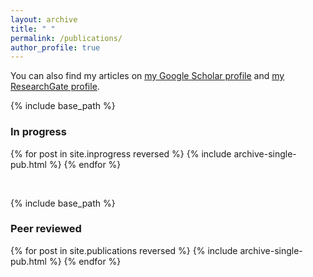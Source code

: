 ```yaml
---
layout: archive
title: " "
permalink: /publications/
author_profile: true
---
```


  You can also find my articles on <u><a href="https://scholar.google.com/citations?user=V6rOyqgAAAAJ&hl">my Google Scholar profile</a></u> and <u><a href="https://www.researchgate.net/profile/Matteo-Rizzuto/research">my ResearchGate profile</a></u>.

{% include base_path %}

<h3>In progress</h3>

  {% for post in site.inprogress reversed %}
    {% include archive-single-pub.html %}
  {% endfor %}

<br>

{% include base_path %}

<h3>Peer reviewed</h3>

{% for post in site.publications reversed %}
  {% include archive-single-pub.html %}
{% endfor %}
